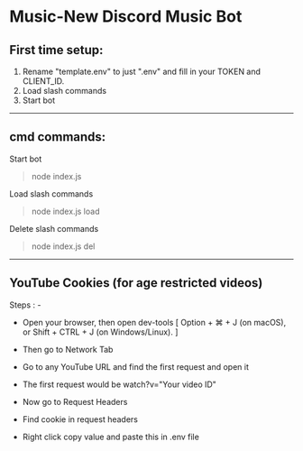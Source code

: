# Music-New Discord Music Bot

## First time setup:

1. Rename "template.env" to just ".env" and fill in your TOKEN and CLIENT_ID.
2. Load slash commands
3. Start bot

---

## cmd commands:

Start bot

> node index.js

Load slash commands

> node index.js load

Delete slash commands

> node index.js del

---

## YouTube Cookies (for age restricted videos)

Steps : -

* Open your browser, then open dev-tools [ Option + ⌘ + J (on macOS), or Shift + CTRL + J (on Windows/Linux). ]

* Then go to Network Tab

* Go to any YouTube URL and find the first request and open it

* The first request would be watch?v="Your video ID"

* Now go to Request Headers

* Find cookie in request headers

* Right click copy value and paste this in .env file

